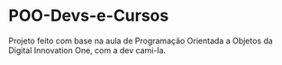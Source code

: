 # POO-Devs-e-Cursos
Projeto feito com base na aula de Programação Orientada a Objetos da Digital Innovation One, com a dev cami-la.
